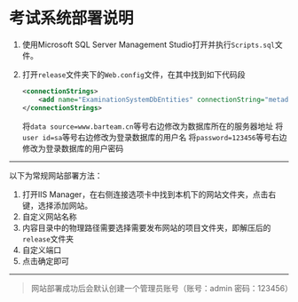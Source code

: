 # 考试系统部署说明

1. 使用Microsoft SQL Server Management Studio打开并执行`Scripts.sql`文件。

2. 打开`release`文件夹下的`Web.config`文件，在其中找到如下代码段

   ```xml
   <connectionStrings>
       <add name="ExaminationSystemDbEntities" connectionString="metadata=res://*/Models.ESModel.csdl|res://*/Models.ESModel.ssdl|res://*/Models.ESModel.msl;provider=System.Data.SqlClient;provider connection string=&quot;data source=www.barteam.cn;initial catalog=ExaminationSystemDb;persist security info=True;user id=sa;password=123456;MultipleActiveResultSets=True;App=EntityFramework&quot;" providerName="System.Data.EntityClient" />
   </connectionStrings>
   ```

   将`data source=www.barteam.cn`等号右边修改为数据库所在的服务器地址
     将`user id=sa`等号右边修改为登录数据库的用户名
     将`password=123456`等号右边修改为登录数据库的用户密码

***

以下为常规网站部署方法：

1. 打开IIS Manager，在右侧连接选项卡中找到本机下的网站文件夹，点击右键，选择添加网站。
2. 自定义网站名称
3. 内容目录中的物理路径需要选择需要发布网站的项目文件夹，即解压后的`release`文件夹
4. 自定义端口
5. 点击确定即可

***

> 网站部署成功后会默认创建一个管理员账号（账号：admin    密码：123456）